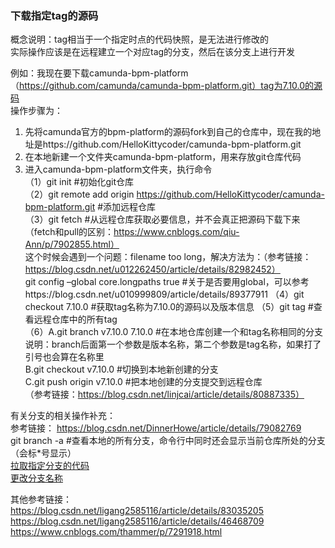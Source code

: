 ### 下载指定tag的源码
概念说明：tag相当于一个指定时点的代码快照，是无法进行修改的  
实际操作应该是在远程建立一个对应tag的分支，然后在该分支上进行开发

例如：我现在要下载camunda-bpm-platform（https://github.com/camunda/camunda-bpm-platform.git）tag为7.10.0的源码  
操作步骤为：  
1. 先将camunda官方的bpm-platform的源码fork到自己的仓库中，现在我的地址是https://github.com/HelloKittycoder/camunda-bpm-platform.git  
2. 在本地新建一个文件夹camunda-bpm-platform，用来存放git仓库代码  
3. 进入camunda-bpm-platform文件夹，执行命令  
（1）git init #初始化git仓库  
（2）git remote add origin https://github.com/HelloKittycoder/camunda-bpm-platform.git #添加远程仓库  
（3）git fetch #从远程仓库获取必要信息，并不会真正把源码下载下来（fetch和pull的区别：https://www.cnblogs.com/qiu-Ann/p/7902855.html）  
这个时候会遇到一个问题：filename too long，解决方法为：（参考链接：https://blog.csdn.net/u012262450/article/details/82982452）  
git config –global core.longpaths true  #关于是否要用global，可以参考https://blog.csdn.net/u010999809/article/details/89377911
（4）git checkout 7.10.0 #获取tag名称为7.10.0的源码以及版本信息
（5）git tag #查看远程仓库中的所有tag  
（6）A.git branch v7.10.0 7.10.0 #在本地仓库创建一个和tag名称相同的分支  
说明：branch后面第一个参数是版本名称，第二个参数是tag名称，如果打了引号也会算在名称里  
B.git checkout v7.10.0 #切换到本地新创建的分支  
C.git push origin v7.10.0 #把本地创建的分支提交到远程仓库  
（参考链接：https://blog.csdn.net/linjcai/article/details/80887335）  


有关分支的相关操作补充：  
参考链接： https://blog.csdn.net/DinnerHowe/article/details/79082769  
git branch -a #查看本地的所有分支，命令行中同时还会显示当前仓库所处的分支（会标*号显示）  
[拉取指定分支的代码](https://blog.csdn.net/zuofanxiu/article/details/83308500)  
[更改分支名称](https://www.cnblogs.com/wangzhichao/p/git.html)  

其他参考链接：  
https://blog.csdn.net/ligang2585116/article/details/83035205  
https://blog.csdn.net/ligang2585116/article/details/46468709  
https://www.cnblogs.com/thammer/p/7291918.html
